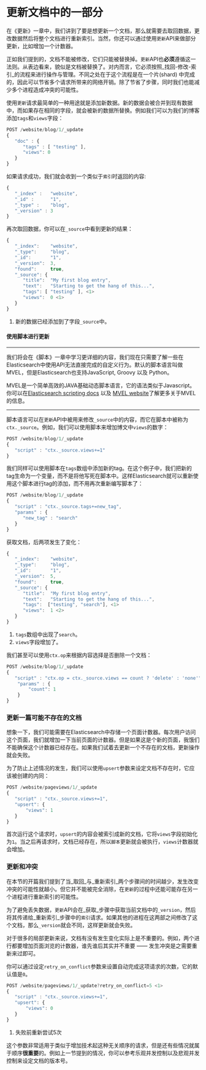 # 更新文档中的一部分

在《更新》一章中，我们讲到了要是想更新一个文档，那么就需要去取回数据，更改数据然后将整个文档进行重新索引。当然，你还可以通过使用`更新`API来做部分更新，比如增加一个计数器。

正如我们提到的，文档不能被修改，它们只能被替换掉。`更新`API也**必须**遵循这一法则。从表边看来，貌似是文档被替换了。对内而言，它必须按照_找回-修改-索引_的流程来进行操作与管理。不同之处在于这个流程是在一个片(shard) 中完成的，因此可以节省多个请求所带来的网络开销。除了节省了步骤，同时我们也能减少多个进程造成冲突的可能性。

使用`更新`请求最简单的一种用途就是添加新数据。新的数据会被合并到现有数据中，而如果存在相同的字段，就会被新的数据所替换。例如我们可以为我们的博客添加`tags`和`views`字段：

```js
POST /website/blog/1/_update
{
   "doc" : {
      "tags" : [ "testing" ],
      "views": 0
   }
}
```

如果请求成功，我们就会收到一个类似于`索引`时返回的内容:

```js
{
   "_index" :   "website",
   "_id" :      "1",
   "_type" :    "blog",
   "_version" : 3
}
```

再次取回数据，你可以在`_source`中看到更新的结果：

```js
{
   "_index":    "website",
   "_type":     "blog",
   "_id":       "1",
   "_version":  3,
   "found":     true,
   "_source": {
      "title":  "My first blog entry",
      "text":   "Starting to get the hang of this...",
      "tags": [ "testing" ], <1>
      "views":  0 <1>
   }
}
```

1. 新的数据已经添加到了字段`_source`中。


#### 使用脚本进行更新

****

我们将会在《脚本》一章中学习更详细的内容，我们现在只需要了解一些在Elasticsearch中使用API无法直接完成的自定义行为。默认的脚本语言叫做MVEL，但是Elasticsearch也支持JavaScript, Groovy 以及 Python。

MVEL是一个简单高效的JAVA基础动态脚本语言，它的语法类似于Javascript。你可以在[Elasticsearch scripting docs](http://www.elasticsearch.org/guide/en/elasticsearch/reference/current/modules-scripting.html) 以及 [MVEL website](http://mvel.codehaus.org/Getting+Started+for+2.0)了解更多关于MVEL的信息。

****

脚本语言可以在`更新`API中被用来修改`_source`中的内容，而它在脚本中被称为`ctx._source`。例如，我们可以使用脚本来增加博文中`views`的数字：
```js
POST /website/blog/1/_update
{
   "script" : "ctx._source.views+=1"
}
```
我们同样可以使用脚本在`tags`数组中添加新的tag。在这个例子中，我们把新的tag生命为一个变量，而不是将他写死在脚本中。这样Elasticsearch就可以重新使用这个脚本进行tag的添加，而不用再次重新编写脚本了：


```js
POST /website/blog/1/_update
{
   "script" : "ctx._source.tags+=new_tag",
   "params" : {
      "new_tag" : "search"
   }
}
```

获取文档，后两项发生了变化：

```js
{
   "_index":    "website",
   "_type":     "blog",
   "_id":       "1",
   "_version":  5,
   "found":     true,
   "_source": {
      "title":  "My first blog entry",
      "text":   "Starting to get the hang of this...",
      "tags":  ["testing", "search"], <1>
      "views":  1 <2>
   }
}
```
1. `tags`数组中出现了`search`。
2. `views`字段增加了。

我们甚至可以使用`ctx.op`来根据内容选择是否删除一个文档：

```js
POST /website/blog/1/_update
{
   "script" : "ctx.op = ctx._source.views == count ? 'delete' : 'none'",
    "params" : {
        "count": 1
    }
}
```

### 更新一篇可能不存在的文档

想象一下，我们可能需要在Elasticsearch中存储一个页面计数器。每次用户访问这个页面，我们就增加一下当前页面的计数器。但是如果这是个新的页面，我饿们不能确保这个计数器已经存在。如果我们试着去更新一个不存在的文档，更新操作就会失败。

为了防止上述情况的发生，我们可以使用`upsert`参数来设定文档不存在时，它应该被创建的内同：

```js
POST /website/pageviews/1/_update
{
   "script" : "ctx._source.views+=1",
   "upsert": {
       "views": 1
   }
}
```
首次运行这个请求时，`upsert`的内容会被索引成新的文档，它将`views`字段初始化为`1`。当之后再请求时，文档已经存在，所以`脚本`更新就会被执行，`views`计数器就会增加。


### 更新和冲突

在本节的开篇我们提到了当_取回_与_重新索引_两个步骤间的时间越少，发生改变冲突的可能性就越小。但它并不能被完全消除，在`更新`的过程中还能可能存在另一个进程进行重新索引的可能性。

为了避免丢失数据，`更新`API会在_获取_步骤中获取当前文档中的`_version`，然后将其传递给_重新索引_步骤中的`索引`请求。如果其他的进程在这两部之间修改了这个文档，那么`_version`就会不同，这样更新就会失败。

对于很多的局部更新来说，文档有没有发生变化实际上是不重要的。例如，两个进行都要增加页面浏览的计数器，谁先谁后其实并不重要 —— 发生冲突是之需要重新来过即可。

你可以通过设定`retry_on_conflict`参数来设置自动完成这项请求的次数，它的默认值是`0`。

```js
POST /website/pageviews/1/_update?retry_on_conflict=5 <1>
{
   "script" : "ctx._source.views+=1",
   "upsert": {
       "views": 0
   }
}
```
1. 失败前重新尝试5次

这个参数非常适用于类似于增加技术起这种无关顺序的请求，但是还有些情况就属于顺序**很重要**的。例如上一节提到的情况，你可以参考乐观并发控制以及悲观并发控制来设定文档的版本号。
